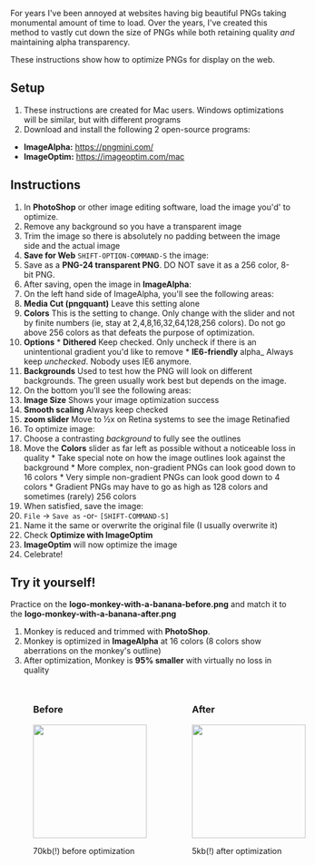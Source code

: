 For years I've been annoyed at websites having big beautiful PNGs taking monumental amount of time to load. Over the years, I've created this method to vastly cut down the size of PNGs while both retaining quality _and_ maintaining alpha transparency.

These instructions show how to optimize PNGs for display on the web.

## Setup
1. These instructions are created for Mac users. Windows optimizations will be similar, but with different programs
1. Download and install the following 2 open-source programs:
 * **ImageAlpha:** <https://pngmini.com/>
 * **ImageOptim:** <https://imageoptim.com/mac>

[//]:#((teaserBreak))

## Instructions
1. In **PhotoShop** or other image editing software, load the image you'd' to optimize.
 1. Remove any background so you have a transparent image
 1. Trim the image so there is absolutely no padding between the image side and the actual image
 1. **Save for Web** `SHIFT-OPTION-COMMAND-S` the image:
   1. Save as a **PNG-24 transparent PNG**. DO NOT save it as a 256 color, 8-bit PNG.
1. After saving, open the image in **ImageAlpha**:
 1. On the left hand side of ImageAlpha, you'll see the following areas:
   1. **Media Cut (pngquant)** Leave this setting alone
   1. **Colors** This is the setting to change. Only change with the slider and not by finite numbers (ie, stay at 2,4,8,16,32,64,128,256 colors). Do not go above 256 colors as that defeats the purpose of optimization.
   1. **Options**
     * **Dithered** Keep checked. Only uncheck if there is an unintentional gradient you'd like to remove
     * **IE6-friendly** alpha_ Always keep _unchecked_. Nobody uses IE6 anymore.
   1. **Backgrounds** Used to test how the PNG will look on different backgrounds. The green usually work best but depends on the image.
 1. On the bottom you'll see the following areas:
   1. **Image Size** Shows your image optimization success
   1. **Smooth scaling** Always keep checked
   1. **zoom slider** Move to ½x on Retina systems to see the image Retinafied
 1. To optimize image:
   1. Choose a contrasting _background_ to fully see the outlines
   1. Move the **Colors** slider as far left as possible without a noticeable loss in quality
     * Take special note on how the image outlines look against the background
     * More complex, non-gradient PNGs can look good down to 16 colors
     * Very simple non-gradient PNGs can look good down to 4 colors
     * Gradient PNGs may have to go as high as 128 colors and sometimes (rarely) 256 colors
 1. When satisfied, save the image:
   1. `File` → `Save as` -or- `[SHIFT-COMMAND-S]`
   1. Name it the same or overwrite the original file (I usually overwrite it)
   1. Check **Optimize with ImageOptim**
1. **ImageOptim** will now optimize the image
1. Celebrate!

## Try it yourself!

Practice on the **logo-monkey-with-a-banana-before.png** and match it to the **logo-monkey-with-a-banana-after.png**

1. Monkey is reduced and trimmed with **PhotoShop**.
1. Monkey is optimized in **ImageAlpha** at 16 colors (8 colors show aberrations on the monkey's outline)
1. After optimization, Monkey is **95% smaller** with virtually no loss in quality

<div class="css-breakout--auto" style="display:flex;justify-content:space-around;align-items:flex-end;">
  <figure class="u-ta-c">
    <h3>Before</h3>
   <img width="200px" src="/images/logo-monkey-with-a-banana-before.png?text">
   <p class="u-d-i text-small">70kb(!) before optimization</p>
  </figure>
  <figure class="u-ta-c">
   <h3>After</h3>
   <img width="200px" src="/images/logo-monkey-with-a-banana-after.png">
   <p class="u-d-i text-small">5kb(!) after optimization</p>
  </figure>
</div>